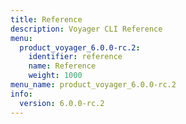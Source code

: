 ```yaml
---
title: Reference
description: Voyager CLI Reference
menu:
  product_voyager_6.0.0-rc.2:
    identifier: reference
    name: Reference
    weight: 1000
menu_name: product_voyager_6.0.0-rc.2
info:
  version: 6.0.0-rc.2
---
```


